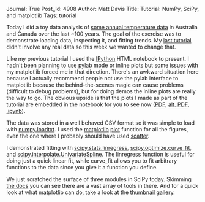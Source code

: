 Journal: True
Post_Id: 4908
Author: Matt Davis
Title: Tutorial: NumPy, SciPy, and matplotlib
Tags: tutorial

<p>Today I did a toy data analysis of <a href="https://raw.github.com/gist/2891223/06c4a9709d38625134fa5df0ffa00926c69fd175/temperatures.txt">some annual temperature data</a> in Australia and Canada over the last ~100 years. The goal of the exercise was to demonstrate loading data, inspecting it, and fitting trends. My <a href="{{root_path}}/blog/2012/06/introduction-to-numpy-tutorial.html">last tutorial</a> didn't involve any real data so this week we wanted to change that.</p>
<p>Like my previous tutorial I used the <a href="http://ipython.org">IPython</a> HTML notebook to present. I hadn't been planning to use pylab mode or inline plots but some issues with my matplotlib forced me in that direction. There's an awkward situation here because I actually recommend people not use the pylab interface to matplotlib because the behind-the-scenes magic can cause problems (difficult to debug problems), but for doing demos the inline plots are really the way to go. The obvious upside is that the plots I made as part of the tutorial are embedded in the notebook for you to see now (<a href="{{root_path}}/files/2012/06/tutorial_2012-06-07.pdf">PDF</a>, <a href="{{root_path}}/files/2012/06/tutorial_2012-06-07_alt.pdf">alt. PDF</a>, <a href="https://raw.github.com/gist/2891367/9e2b492b043bf954047398b0d6fc4e2c9e9c6b21/tutorial_2012-06-07.ipynb">.ipynb</a>).</p>
<p>The data was stored in a well behaved CSV format so it was simple to load with <a href="http://docs.scipy.org/doc/numpy/reference/generated/numpy.loadtxt.html#numpy.loadtxt">numpy.loadtxt</a>. I used the <a href="http://matplotlib.sourceforge.net/index.html">matplotlib</a> <a href="http://matplotlib.sourceforge.net/api/pyplot_api.html#matplotlib.pyplot.plot">plot</a> function for all the figures, even the one where I probably should have used <a href="http://matplotlib.sourceforge.net/api/pyplot_api.html#matplotlib.pyplot.scatter">scatter</a>.</p>
<p>I demonstrated fitting with <a href="http://docs.scipy.org/doc/scipy/reference/generated/scipy.stats.linregress.html">scipy.stats.linregress</a>, <a href="http://docs.scipy.org/doc/scipy/reference/generated/scipy.optimize.curve_fit.html">scipy.optimize.curve_fit</a>, and <a href="http://docs.scipy.org/doc/scipy/reference/generated/scipy.interpolate.UnivariateSpline.html">scipy.interpolate.UnivariateSpline</a>. The linregress function is useful for doing just a quick linear fit, while curve_fit allows you to fit arbitrary functions to the data since you give it a function you define.</p>
<p>We just scratched the surface of three modules in SciPy today. Skimming <a href="http://docs.scipy.org/doc/scipy/reference/">the docs</a> you can see there are a vast array of tools in there. And for a quick look at what matplotlib can do, take a look at the <a href="http://matplotlib.sourceforge.net/gallery.html">thumbnail gallery</a>.</p>
